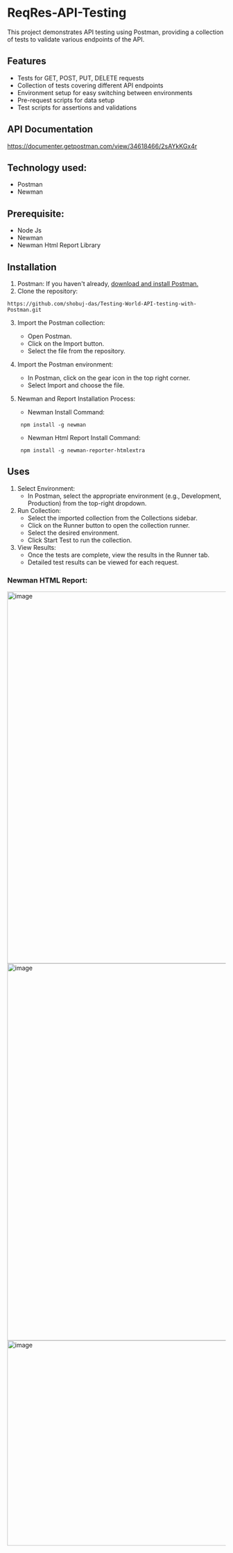 # ReqRes-API-Testing
This project demonstrates API testing using Postman, providing a collection of tests to validate various endpoints of the API.


##  Features
- Tests for GET, POST, PUT, DELETE requests
- Collection of tests covering different API endpoints
- Environment setup for easy switching between environments
- Pre-request scripts for data setup
- Test scripts for assertions and validations
## API Documentation
https://documenter.getpostman.com/view/34618466/2sAYkKGx4r
## Technology used:
- Postman
- Newman
## Prerequisite:
- Node Js
- Newman
- Newman Html Report Library
## Installation
1. Postman: If you haven't already, [download and install Postman.](https://www.postman.com/downloads/)
2. Clone the repository:
```
https://github.com/shobuj-das/Testing-World-API-testing-with-Postman.git
```

3. Import the Postman collection:
   - Open Postman.
   - Click on the Import button.
   - Select the file from the repository.

4. Import the Postman environment:
   - In Postman, click on the gear icon in the top right corner.
   - Select Import and choose the file.

5. Newman and Report Installation Process:
   - Newman Install Command:
   ```
    npm install -g newman
    ```
   - Newman Html Report Install Command:
   ```
    npm install -g newman-reporter-htmlextra
   ```

   
## Uses

1. Select Environment:
   - In Postman, select the appropriate environment (e.g., Development, Production) from the top-right dropdown.
2. Run Collection:
   - Select the imported collection from the Collections sidebar.
   - Click on the Runner button to open the collection runner.
   - Select the desired environment.
   - Click Start Test to run the collection.
3. View Results:
   - Once the tests are complete, view the results in the Runner tab.
   - Detailed test results can be viewed for each request.


### Newman HTML Report:
<img width="736" height="857" alt="image" src="https://github.com/user-attachments/assets/b3481071-bf28-40fd-8fd6-5f30284b735c" />
<img width="737" height="869" alt="image" src="https://github.com/user-attachments/assets/f2ef3aa7-0443-4288-aa17-a2bec15bcd39" />
<img width="737" height="473" alt="image" src="https://github.com/user-attachments/assets/dbc7351c-13e3-490a-81c2-a7e19c462d71" />


